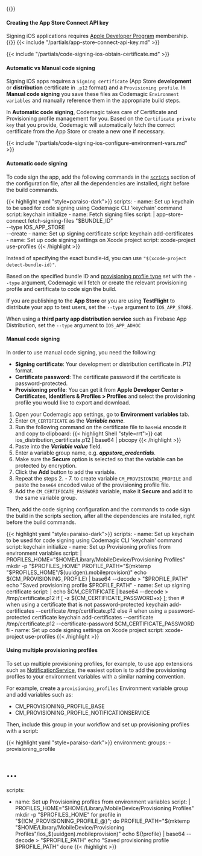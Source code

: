 ---
---
{{<markdown>}}
#### Creating the App Store Connect API key
Signing iOS applications requires [Apple Developer Program](https://developer.apple.com/programs/enroll/) membership.
{{</markdown>}}
{{< include "/partials/app-store-connect-api-key.md" >}}

{{< include "/partials/code-signing-ios-obtain-certificate.md" >}}

#### Automatic vs Manual code signing

Signing iOS apps requires a `Signing certificate` (App Store **development** or **distribution** certificate in `.p12` format) and a `Provisioning profile`. In **Manual code signing** you save these files as Codemagic `Environment variables` and manually reference them in the appropriate build steps.

In **Automatic code signing**, Codemagic takes care of Certificate and Provisioning profile management for you. Based on the `Certificate private key` that you provide, Codemagic will automatically fetch the correct certificate from the App Store or create a new one if necessary.

{{< include "/partials/code-signing-ios-configure-environment-vars.md" >}}

#### Automatic code signing

To code sign the app, add the following commands in the [`scripts`](../getting-started/yaml#scripts) section of the configuration file, after all the dependencies are installed, right before the build commands. 


{{< highlight yaml "style=paraiso-dark">}}
    scripts:
      - name: Set up keychain to be used for code signing using Codemagic CLI 'keychain' command
        script: keychain initialize
      - name: Fetch signing files
        script: | 
          app-store-connect fetch-signing-files "$BUNDLE_ID" \
            --type IOS_APP_STORE \
            --create
      - name: Set up signing certificate
        script: keychain add-certificates
      - name: Set up code signing settings on Xcode project
        script: xcode-project use-profiles
{{< /highlight >}}

Instead of specifying the exact bundle-id, you can use `"$(xcode-project detect-bundle-id)"`.

Based on the specified bundle ID and [provisioning profile type](https://github.com/codemagic-ci-cd/cli-tools/blob/master/docs/app-store-connect/fetch-signing-files.md#--typeios_app_adhoc--ios_app_development--ios_app_inhouse--ios_app_store--mac_app_development--mac_app_direct--mac_app_store--mac_catalyst_app_development--mac_catalyst_app_direct--mac_catalyst_app_store--tvos_app_adhoc--tvos_app_development--tvos_app_inhouse--tvos_app_store) set with the `--type` argument, Codemagic will fetch or create the relevant provisioning profile and certificate to code sign the build.

If you are publishing to the **App Store** or you are using **TestFlight**  to distribute your app to test users, set the  `--type` argument to `IOS_APP_STORE`. 

When using a **third party app distribution service** such as Firebase App Distribution, set the `--type` argument to `IOS_APP_ADHOC`


#### Manual code signing

In order to use manual code signing, you need the following: 
- **Signing certificate**: Your development or distribution certificate in .P12 format.
- **Certificate password**: The certificate password if the certificate is password-protected.
- **Provisioning profile**: You can get it from **Apple Developer Center > Certificates, Identifiers & Profiles > Profiles** and select the provisioning profile you would like to export and download.


1. Open your Codemagic app settings, go to **Environment variables** tab.
2. Enter `CM_CERTIFICATE` as the **_Variable name_**.
3. Run the following command on the certificate file to `base64` encode it and copy to clipboard:
{{< highlight Shell "style=rrt">}}
cat ios_distribution_certificate.p12 | base64 | pbcopy
{{< /highlight >}}
4. Paste into the **_Variable value_** field.
5. Enter a variable group name, e.g. **_appstore_credentials_**.
6. Make sure the **Secure** option is selected so that the variable can be protected by encryption.
7. Click the **Add** button to add the variable.
8. Repeat the steps 2. - 7. to create variable `CM_PROVISIONING_PROFILE` and paste the `base64` encoded value of the provisioning profile file.
9. Add the `CM_CERTIFICATE_PASSWORD` variable, make it **Secure** and add it to the same variable group.


Then, add the code signing configuration and the commands to code sign the build in the scripts section, after all the dependencies are installed, right before the build commands.

{{< highlight yaml "style=paraiso-dark">}}
    scripts:
      - name: Set up keychain to be used for code signing using Codemagic CLI 'keychain' command
        script: keychain initialize
      - name: Set up Provisioning profiles from environment variables
        script: | 
            PROFILES_HOME="$HOME/Library/MobileDevice/Provisioning Profiles"
            mkdir -p "$PROFILES_HOME"
            PROFILE_PATH="$(mktemp "$PROFILES_HOME"/$(uuidgen).mobileprovision)"
            echo ${CM_PROVISIONING_PROFILE} | base64 --decode > "$PROFILE_PATH"
            echo "Saved provisioning profile $PROFILE_PATH"
      - name: Set up signing certificate
        script: | 
            echo $CM_CERTIFICATE | base64 --decode > /tmp/certificate.p12
            if [ -z ${CM_CERTIFICATE_PASSWORD+x} ]; then
                # when using a certificate that is not password-protected
                keychain add-certificates --certificate /tmp/certificate.p12
            else
                # when using a password-protected certificate
                keychain add-certificates --certificate /tmp/certificate.p12 --certificate-password $CM_CERTIFICATE_PASSWORD
            fi
      - name: Set up code signing settings on Xcode project
        script: xcode-project use-profiles
{{< /highlight >}}



#### Using multiple provisioning profiles

To set up multiple provisioning profiles, for example, to use app extensions such as [NotificationService](https://developer.apple.com/documentation/usernotifications/unnotificationserviceextension), the easiest option is to add the provisioning profiles to your environment variables with a similar naming convention.

For example, create a `provisioning_profiles` Environment variable group and add variables such as:
- CM_PROVISIONING_PROFILE_BASE
- CM_PROVISIONING_PROFILE_NOTIFICATIONSERVICE

Then, include this group in your workflow and set up provisioning profiles with a script:

{{< highlight yaml "style=paraiso-dark">}}
environment:
  groups:
    - provisioning_profile

# ...

scripts:
  - name: Set up Provisioning profiles from environment variables
    script: | 
      PROFILES_HOME="$HOME/Library/MobileDevice/Provisioning Profiles"
      mkdir -p "$PROFILES_HOME"
      for profile in "${!CM_PROVISIONING_PROFILE_@}"; do
        PROFILE_PATH="$(mktemp "$HOME/Library/MobileDevice/Provisioning Profiles"/ios_$(uuidgen).mobileprovision)"
        echo ${!profile} | base64 --decode > "$PROFILE_PATH"
        echo "Saved provisioning profile $PROFILE_PATH"
      done
{{< /highlight >}}
